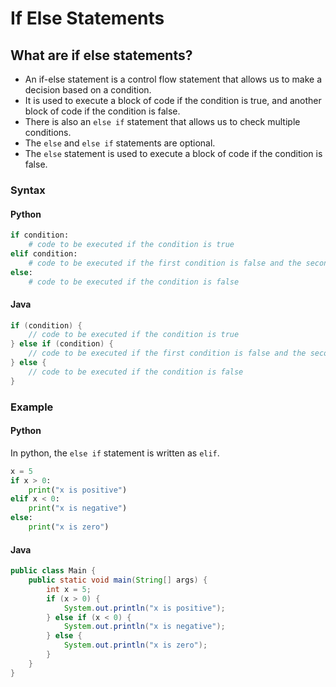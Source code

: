 # If Else Statements

## What are if else statements?
- An if-else statement is a control flow statement that allows us to make a decision based on a condition.
- It is used to execute a block of code if the condition is true, and another block of code if the condition is false.
- There is also an `else if` statement that allows us to check multiple conditions.
- The `else` and `else if` statements are optional.
- The `else` statement is used to execute a block of code if the condition is false.

### Syntax

#### Python

```python
if condition:
    # code to be executed if the condition is true
elif condition:
    # code to be executed if the first condition is false and the second condition is true
else:
    # code to be executed if the condition is false
```

#### Java

```java
if (condition) {
    // code to be executed if the condition is true
} else if (condition) {
    // code to be executed if the first condition is false and the second condition is true
} else {
    // code to be executed if the condition is false
}
```

### Example

#### Python

In python, the `else if` statement is written as `elif`.

```python
x = 5
if x > 0:
    print("x is positive")
elif x < 0:
    print("x is negative")
else:
    print("x is zero")
```

#### Java

```java
public class Main {
    public static void main(String[] args) {
        int x = 5;
        if (x > 0) {
            System.out.println("x is positive");
        } else if (x < 0) {
            System.out.println("x is negative");
        } else {
            System.out.println("x is zero");
        }
    }
}
```